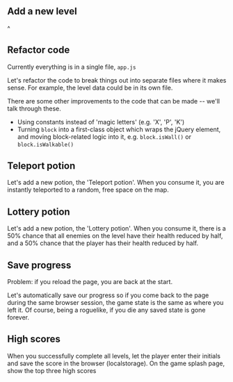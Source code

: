 ## Add a new level

^

## Refactor code

Currently everything is in a single file, `app.js`

Let's refactor the code to break things out into separate files where it makes sense. For example, the level data could be in its own file.

There are some other improvements to the code that can be made -- we'll talk through these.

* Using constants instead of 'magic letters' (e.g. 'X', 'P', 'K')
* Turning `block` into a first-class object which wraps the jQuery element, and moving block-related logic into it, e.g. `block.isWall()` or `block.isWalkable()`

## Teleport potion

Let's add a new potion, the 'Teleport potion'. When you consume it, you are instantly teleported to a random, free space on the map.

## Lottery potion

Let's add a new potion, the 'Lottery potion'. When you consume it, there is a 50% chance that all enemies on the level have their health reduced by half, and a 50% chance that the player has their health reduced by half.

## Save progress

Problem: if you reload the page, you are back at the start.

Let's automatically save our progress so if you come back to the page during the same browser session, the game state is the same as where you left it. Of course, being a roguelike, if you die any saved state is gone forever.

## High scores

When you successfully complete all levels, let the player enter their initials and save the score in the browser (localstorage). On the game splash page, show the top three high scores

